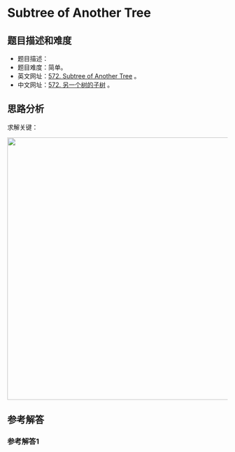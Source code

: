 # Subtree of Another Tree

## 题目描述和难度
+ 题目描述：
+ 题目难度：简单。
+ 英文网址：[572. Subtree of Another Tree](https://leetcode.com/problems/subtree-of-another-tree/description/)  。
+ 中文网址：[572. 另一个树的子树](https://leetcode-cn.com/problems/subtree-of-another-tree/description/)  。
## 思路分析
求解关键：

<img src="https://liweiwei1419.github.io/images/leetcode-solution/" width="600">

## 参考解答
### 参考解答1

```java

```